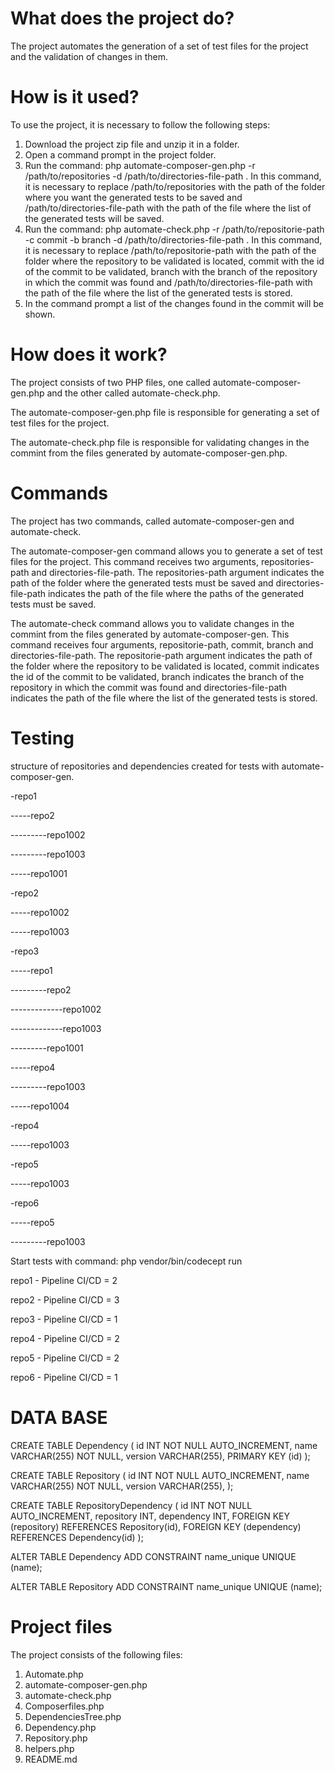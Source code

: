 # What does the project do?

The project automates the generation of a set of test files for the project and the validation of changes in them.

# How is it used?

To use the project, it is necessary to follow the following steps:

1. Download the project zip file and unzip it in a folder.
2. Open a command prompt in the project folder.
3. Run the command: php automate-composer-gen.php -r /path/to/repositories -d /path/to/directories-file-path . In this command, it is necessary to replace /path/to/repositories with the path of the folder where you want the generated tests to be saved and /path/to/directories-file-path with the path of the file where the list of the generated tests will be saved.
4. Run the command: php automate-check.php -r /path/to/repositorie-path -c commit -b branch -d /path/to/directories-file-path . In this command, it is necessary to replace /path/to/repositorie-path with the path of the folder where the repository to be validated is located, commit with the id of the commit to be validated, branch with the branch of the repository in which the commit was found and /path/to/directories-file-path with the path of the file where the list of the generated tests is stored.
5. In the command prompt a list of the changes found in the commit will be shown.

# How does it work?

The project consists of two PHP files, one called automate-composer-gen.php and the other called automate-check.php.

The automate-composer-gen.php file is responsible for generating a set of test files for the project.

The automate-check.php file is responsible for validating changes in the commint from the files generated by automate-composer-gen.php.

# Commands

The project has two commands, called automate-composer-gen and automate-check.

The automate-composer-gen command allows you to generate a set of test files for the project. This command receives two arguments, repositories-path and directories-file-path. The repositories-path argument indicates the path of the folder where the generated tests must be saved and directories-file-path indicates the path of the file where the paths of the generated tests must be saved.

The automate-check command allows you to validate changes in the commint from the files generated by automate-composer-gen. This command receives four arguments, repositorie-path, commit, branch and directories-file-path. The repositorie-path argument indicates the path of the folder where the repository to be validated is located, commit indicates the id of the commit to be validated, branch indicates the branch of the repository in which the commit was found and directories-file-path indicates the path of the file where the list of the generated tests is stored.


# Testing
structure of repositories and dependencies created for tests with automate-composer-gen.

-repo1

-----repo2

---------repo1002

---------repo1003

-----repo1001

-repo2

-----repo1002

-----repo1003

-repo3

-----repo1

---------repo2

-------------repo1002

-------------repo1003

---------repo1001

-----repo4

---------repo1003

-----repo1004

-repo4

-----repo1003

-repo5

-----repo1003

-repo6

-----repo5

---------repo1003

Start tests with command: php vendor/bin/codecept run

repo1 - Pipeline CI/CD = 2

repo2 - Pipeline CI/CD = 3

repo3 - Pipeline CI/CD = 1

repo4 - Pipeline CI/CD = 2

repo5 - Pipeline CI/CD = 2

repo6 - Pipeline CI/CD = 1


# DATA BASE
CREATE TABLE Dependency (
    id INT NOT NULL AUTO_INCREMENT,
    name VARCHAR(255) NOT NULL,
    version VARCHAR(255),
    PRIMARY KEY (id)
);

CREATE TABLE Repository (
    id INT NOT NULL AUTO_INCREMENT,
    name VARCHAR(255) NOT NULL,
    version VARCHAR(255),
);

CREATE TABLE RepositoryDependency (
    id INT NOT NULL AUTO_INCREMENT,
    repository INT,
    dependency INT,
    FOREIGN KEY (repository) REFERENCES Repository(id),
    FOREIGN KEY (dependency) REFERENCES Dependency(id)
);

ALTER TABLE Dependency
ADD CONSTRAINT name_unique UNIQUE (name);

ALTER TABLE Repository
ADD CONSTRAINT name_unique UNIQUE (name);


# Project files

The project consists of the following files:

1. Automate.php
2. automate-composer-gen.php
3. automate-check.php
4. Composerfiles.php
5. DependenciesTree.php
6. Dependency.php
7. Repository.php
8. helpers.php
9. README.md
